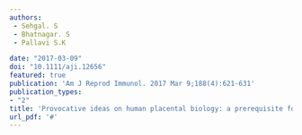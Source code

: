 ```yaml
---
authors:
 - Sehgal. S
 - Bhatnagar. S
 - Pallavi S.K

date: "2017-03-09"
doi: "10.1111/aji.12656"
featured: true
publication: 'Am J Reprod Immunol. 2017 Mar 9;188(4):621-631'
publication_types:
- "2"
title: 'Provocative ideas on human placental biology: a prerequisite for prevention and treatment of neonatal health challenges'
url_pdf: '#'
---
```

